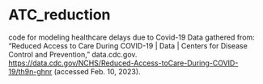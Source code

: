 # ATC_reduction
code for modeling healthcare delays due to Covid-19
Data gathered from: 
“Reduced Access to Care During COVID-19 | Data |
Centers for Disease Control and
Prevention,” data.cdc.gov.
https://data.cdc.gov/NCHS/Reduced-Access-toCare-During-COVID-19/th9n-ghnr (accessed Feb.
10, 2023).
